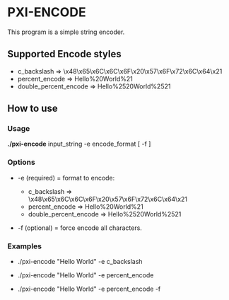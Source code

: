 # PXI-ENCODE
This program is a simple string encoder.

## Supported Encode styles
- c_backslash => \x48\x65\x6C\x6C\x6F\x20\x57\x6F\x72\x6C\x64\x21
- percent_encode => Hello%20World%21
- double_percent_encode => Hello%2520World%2521

## How to use
### Usage
**./pxi-encode** input_string -e encode_format [ -f ]

### Options
- -e (required) = format to encode:

    * c_backslash => \x48\x65\x6C\x6C\x6F\x20\x57\x6F\x72\x6C\x64\x21
    * percent_encode => Hello%20World%21
    * double_percent_encode => Hello%2520World%2521

- -f (optional) = force encode all characters.

### Examples
- ./pxi-encode "Hello World" -e c_backslash

- ./pxi-encode "Hello World" -e percent_encode

- ./pxi-encode "Hello World" -e percent_encode -f
